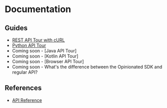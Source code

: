 Documentation
====

Guides
----
* [REST API Tour with cURL](100-REST-API-tour-with-curl.html)
* [Python API Tour](102-Python-API-tour.html)
* Coming soon - [Java API Tour]
* Coming soon - [Kotlin API Tour]
* Coming soon - [Browser API Tour]
* Coming soon - What's the difference between the Opinionated SDK and regular API?

References
----
* [API Reference](000-API-ref.html)


